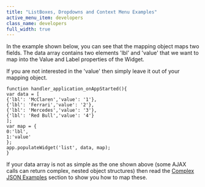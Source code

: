 ```yaml
---
title: "ListBoxes, Dropdowns and Context Menu Examples"
active_menu_item: developers
class_name: developers
full_width: true
---
```



In the example shown below, you can see that the mapping object maps two fields. The data array contains two elements 'lbl' and 'value' that we want to map into the Value and Label properties of the Widget.

If you are not interested in the 'value' then simply leave it out of your mapping object.

    function handler_application_onAppStarted(){
    var data = [
    {'lbl': 'McClaren','value': '1'},
    {'lbl': 'Ferrari','value': '2'},
    {'lbl': 'Mercedes','value': '3'},
    {'lbl': 'Red Bull','value': '4'}
    ];
    var map = {
    0:'lbl',
    1:'value'
    };
    app.populateWidget('list', data, map);
    }
   

If your data array is not as simple as the one shown above (some AJAX calls can return complex, nested object structures) then read the [Complex JSON Examples](complex_json_example.htm) section to show you how to map these.
